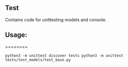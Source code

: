 ## Test

Contains code for unittesting models and console.

## Usage:
========

`
  python3 -m unittest discover tests
  python3 -m unittest tests/test_models/test_base.py
`
